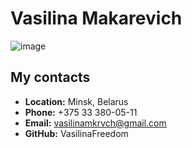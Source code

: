 # **Vasilina Makarevich**
![image](https://sun1.dataix-by-minsk.userapi.com/s/v1/ig2/7eD_DuMNYwuzDlWIRoVyo5QIyFjT9T-5yOGRoT8lk8n8jiTXHlmKA1we1tFl3DUeG3x-kZQN2UmR-lxzQveW3CYx.jpg?size=200x200&quality=96&crop=402,188,499,499&ava=1 "My photo")
## **My contacts**
* **Location:** Minsk, Belarus
* **Phone:** +375 33 380-05-11
* **Email:** vasilinamkrvch@gmail.com
* **GitHub:** VasilinaFreedom